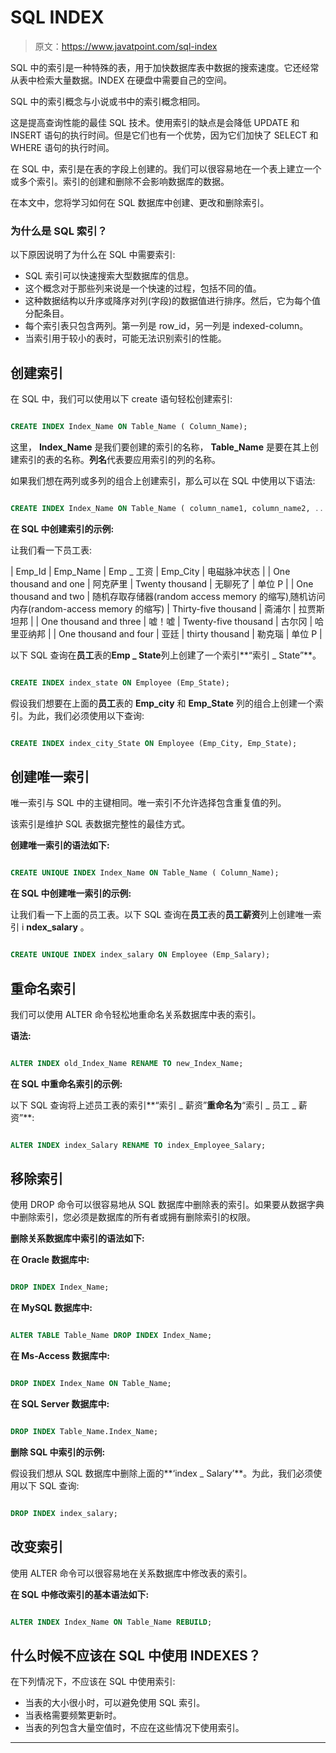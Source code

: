 # SQL INDEX

> 原文：<https://www.javatpoint.com/sql-index>

SQL 中的索引是一种特殊的表，用于加快数据库表中数据的搜索速度。它还经常从表中检索大量数据。INDEX 在硬盘中需要自己的空间。

SQL 中的索引概念与小说或书中的索引概念相同。

这是提高查询性能的最佳 SQL 技术。使用索引的缺点是会降低 UPDATE 和 INSERT 语句的执行时间。但是它们也有一个优势，因为它们加快了 SELECT 和 WHERE 语句的执行时间。

在 SQL 中，索引是在表的字段上创建的。我们可以很容易地在一个表上建立一个或多个索引。索引的创建和删除不会影响数据库的数据。

在本文中，您将学习如何在 SQL 数据库中创建、更改和删除索引。

### 为什么是 SQL 索引？

以下原因说明了为什么在 SQL 中需要索引:

*   SQL 索引可以快速搜索大型数据库的信息。
*   这个概念对于那些列来说是一个快速的过程，包括不同的值。
*   这种数据结构以升序或降序对列(字段)的数据值进行排序。然后，它为每个值分配条目。
*   每个索引表只包含两列。第一列是 row_id，另一列是 indexed-column。
*   当索引用于较小的表时，可能无法识别索引的性能。

## 创建索引

在 SQL 中，我们可以使用以下 create 语句轻松创建索引:

```sql

CREATE INDEX Index_Name ON Table_Name ( Column_Name);

```

这里， **Index_Name** 是我们要创建的索引的名称， **Table_Name** 是要在其上创建索引的表的名称。**列名**代表要应用索引的列的名称。

如果我们想在两列或多列的组合上创建索引，那么可以在 SQL 中使用以下语法:

```sql

CREATE INDEX Index_Name ON Table_Name ( column_name1, column_name2, ...., column_nameN);

```

**在 SQL 中创建索引的示例:**

让我们看一下员工表:

| Emp_Id | Emp_Name | Emp _ 工资 | Emp_City | 电磁脉冲状态 |
| One thousand and one | 阿克萨里 | Twenty thousand | 无聊死了 | 单位 P |
| One thousand and two | 随机存取存储器(random access memory 的缩写)ˌ随机访问内存(random-access memory 的缩写) | Thirty-five thousand | 斋浦尔 | 拉贾斯坦邦 |
| One thousand and three | 嘘！嘘 | Twenty-five thousand | 古尔冈 | 哈里亚纳邦 |
| One thousand and four | 亚廷 | thirty thousand | 勒克瑙 | 单位 P |

以下 SQL 查询在**员工**表的**Emp _ State**列上创建了一个索引**“索引 _ State”**。

```sql

CREATE INDEX index_state ON Employee (Emp_State);

```

假设我们想要在上面的**员工**表的 **Emp_city** 和 **Emp_State** 列的组合上创建一个索引。为此，我们必须使用以下查询:

```sql

CREATE INDEX index_city_State ON Employee (Emp_City, Emp_State);

```

## 创建唯一索引

唯一索引与 SQL 中的主键相同。唯一索引不允许选择包含重复值的列。

该索引是维护 SQL 表数据完整性的最佳方式。

**创建唯一索引的语法如下:**

```sql

CREATE UNIQUE INDEX Index_Name ON Table_Name ( Column_Name);

```

**在 SQL 中创建唯一索引的示例:**

让我们看一下上面的员工表。以下 SQL 查询在**员工**表的**员工薪资**列上创建唯一索引 i **ndex_salary** 。

```sql

CREATE UNIQUE INDEX index_salary ON Employee (Emp_Salary);

```

## 重命名索引

我们可以使用 ALTER 命令轻松地重命名关系数据库中表的索引。

**语法:**

```sql

ALTER INDEX old_Index_Name RENAME TO new_Index_Name;

```

**在 SQL 中重命名索引的示例:**

以下 SQL 查询将上述员工表的索引**“索引 _ 薪资”**重命名为**“索引 _ 员工 _ 薪资”**:

```sql

ALTER INDEX index_Salary RENAME TO index_Employee_Salary;

```

## 移除索引

使用 DROP 命令可以很容易地从 SQL 数据库中删除表的索引。如果要从数据字典中删除索引，您必须是数据库的所有者或拥有删除索引的权限。

**删除关系数据库中索引的语法如下:**

**在 Oracle 数据库中:**

```sql

DROP INDEX Index_Name;

```

**在 MySQL 数据库中:**

```sql

ALTER TABLE Table_Name DROP INDEX Index_Name;

```

**在 Ms-Access 数据库中:**

```sql

DROP INDEX Index_Name ON Table_Name;

```

**在 SQL Server 数据库中:**

```sql

DROP INDEX Table_Name.Index_Name;

```

**删除 SQL 中索引的示例:**

假设我们想从 SQL 数据库中删除上面的**‘index _ Salary’**。为此，我们必须使用以下 SQL 查询:

```sql

DROP INDEX index_salary;

```

## 改变索引

使用 ALTER 命令可以很容易地在关系数据库中修改表的索引。

**在 SQL 中修改索引的基本语法如下:**

```sql

ALTER INDEX Index_Name ON Table_Name REBUILD;

```

## 什么时候不应该在 SQL 中使用 INDEXES？

在下列情况下，不应该在 SQL 中使用索引:

*   当表的大小很小时，可以避免使用 SQL 索引。
*   当表格需要频繁更新时。
*   当表的列包含大量空值时，不应在这些情况下使用索引。

* * *